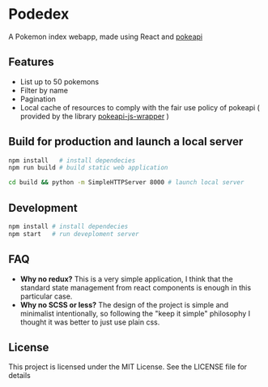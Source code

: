 # Podedex

A Pokemon index webapp, made using React and [pokeapi](https://pokeapi.co/)

## Features

* List up to 50 pokemons
* Filter by name
* Pagination
* Local cache of resources to comply with the fair use policy of pokeapi ( provided by the library [pokeapi-js-wrapper](https://github.com/PokeAPI/pokeapi-js-wrapper) )


## Build for production and launch a local server

```bash
npm install   # install dependecies
npm run build # build static web application

cd build && python -m SimpleHTTPServer 8000 # launch local server
```

## Development

```bash
npm install # install dependecies
npm start   # run deveploment server
```

## FAQ

* **Why no redux?** This is a very simple application, I think that the standard state management from react components is enough in this particular case.
* **Why no SCSS or less?** The design of the project is simple and minimalist intentionally, so following the "keep it simple" philosophy I thought it was better to just use plain css.

## License

This project is licensed under the MIT License. See the LICENSE file for details
